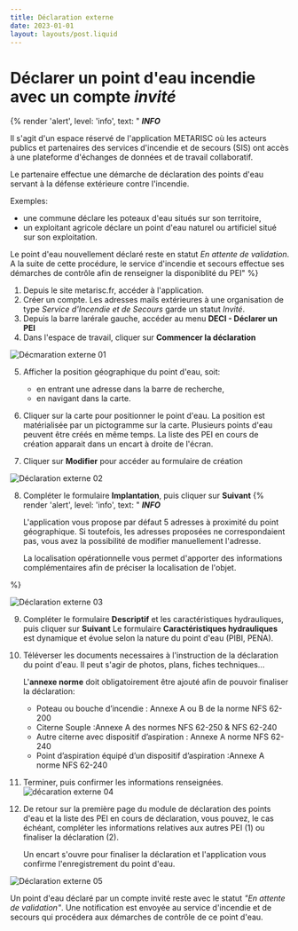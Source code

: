 ```yaml
---
title: Déclaration externe
date: 2023-01-01
layout: layouts/post.liquid
---
```

# Déclarer un point d'eau incendie avec un compte *invité* #


{%
    render 'alert',
    level: 'info',
    text: "
    **_INFO_**

Il s'agit d'un espace réservé de l'application METARISC où les acteurs publics et partenaires des services d'incendie et de secours (SIS) ont accès à une plateforme d'échanges de données et de travail collaboratif.
   
Le partenaire effectue une démarche de déclaration   des points d'eau servant à la défense extérieure contre l'incendie. 

Exemples:
- une commune déclare les poteaux d'eau situés sur son territoire, 
- un exploitant agricole déclare un point d'eau naturel ou artificiel situé sur son exploitation.

Le point d'eau nouvellement déclaré reste en statut *En attente de validation*. A la suite de cette procédure, le service d'incendie et secours effectue ses démarches de contrôle afin de renseigner la disponiblité du PEI"
%}



1.  Depuis le site metarisc.fr, accéder à l'application.
2.  Créer un compte. Les adresses mails extérieures à une organisation de type *Service d'Incendie et de Secours* garde un statut *Invité*.
3. Depuis la barre larérale gauche, accéder au menu **DECI - Déclarer un PEI** 
4. Dans l'espace de travail, cliquer sur **Commencer la déclaration**
   
![Décmaration externe 01](https://metarisc-docs.s3.fr-par.scw.cloud/images/DECI/Declaration%20externe%2001_1024.jpg)
   
5. Afficher la position géographique du point d'eau, soit:
   -    en entrant une adresse dans la barre de recherche,
   -    en navigant dans la carte.
6. Cliquer sur la carte pour positionner le point d'eau. La position est matérialisée par un pictogramme sur la carte. Plusieurs points d'eau peuvent être créés en même temps. La liste des PEI en cours de création apparait dans un encart à droite de l'écran.

7. Cliquer sur **Modifier** pour accéder au formulaire de création

![Déclaration externe 02](https://metarisc-docs.s3.fr-par.scw.cloud/images/DECI/Declaration%20externe%2002_1024.jpg)


8. Compléter le formulaire **Implantation**, puis cliquer sur **Suivant**
{%
    render 'alert',
    level: 'info',
    text: "
    **_INFO_**

    L'application vous propose par défaut 5 adresses à proximité du point géographique. Si toutefois, les adresses proposées ne correspondaient pas, vous avez la possibilité de modifier manuellement l'adresse.

    La localisation opérationnelle vous permet d'apporter des informations complémentaires afin de préciser la localisation de l'objet.

%}

![Déclaration externe 03](https://metarisc-docs.s3.fr-par.scw.cloud/images/DECI/Declaration%20externe%2003_1024.jpg)


9. Compléter le formulaire **Descriptif** et les caractéristiques hydrauliques, puis cliquer sur **Suivant**
    Le formulaire **Caractéristiques hydrauliques** est dynamique et évolue selon la nature du point d'eau (PIBI, PENA).

10. Téléverser les documents necessaires à l'instruction de la déclaration du point d'eau. Il peut s'agir de photos, plans, fiches techniques... 
    
    L'**annexe norme** doit obligatoirement être ajouté afin de pouvoir finaliser la déclaration: 
    - Poteau ou bouche d’incendie : Annexe A ou B de la norme NFS 62-200 
    - Citerne Souple :Annexe A des normes NFS 62-250 & NFS 62-240
    - Autre citerne avec dispositif d’aspiration : Annexe A norme NFS 62-240
    - Point d’aspiration équipé d’un dispositif d’aspiration :Annexe A norme NFS 62-240
  

 
 
11. Terminer, puis confirmer les informations renseignées.    
![décaration externe 04](https://metarisc-docs.s3.fr-par.scw.cloud/images/DECI/Declaration%20externe%2004_1024.jpg)

12. De retour sur la première page du module de déclaration des points d'eau et la liste des PEI en cours de déclaration, vous pouvez, le cas échéant, compléter les informations relatives aux autres PEI (1) ou finaliser la déclaration (2). 

    Un encart s'ouvre pour finaliser la déclaration et l'application vous confirme l'enregistrement du point d'eau.

![Déclaration externe 05](https://metarisc-docs.s3.fr-par.scw.cloud/images/DECI/Declaration%20externe%2005_1024.jpg)

Un point d'eau déclaré par un compte invité reste avec le statut *"En attente de validation"*.
Une notification est envoyée au service d'incendie et de secours qui procédera aux démarches de contrôle de ce point d'eau.
